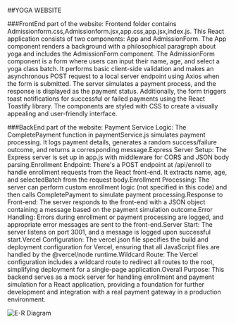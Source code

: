 ##YOGA WEBSITE

###FrontEnd part of the website:
Frontend folder contains Admissionform.css,Admissionform.jsx,app.css,app.jsx,index.js.
This React application consists of two components: App and AdmissionForm. The App component renders a background with a philosophical paragraph about yoga and includes the AdmissionForm component. The AdmissionForm component is a form where users can input their name, age, and select a yoga class batch. It performs basic client-side validation and makes an asynchronous POST request to a local server endpoint using Axios when the form is submitted. The server simulates a payment process, and the response is displayed as the payment status. Additionally, the form triggers toast notifications for successful or failed payments using the React Toastify library. The components are styled with CSS to create a visually appealing and user-friendly interface.

###BackEnd part of the website:
Payment Service Logic: The CompletePayment function in paymentService.js simulates payment processing. It logs payment details, generates a random success/failure outcome, and returns a corresponding message.Express Server Setup: The Express server is set up in app.js with middleware for CORS and JSON body parsing.Enrollment Endpoint: There's a POST endpoint at /api/enroll to handle enrollment requests from the React front-end. It extracts name, age, and selectedBatch from the request body.Enrollment Processing: The server can perform custom enrollment logic (not specified in this code) and then calls CompletePayment to simulate payment processing.Response to Front-end: The server responds to the front-end with a JSON object containing a message based on the payment simulation outcome.Error Handling: Errors during enrollment or payment processing are logged, and appropriate error messages are sent to the front-end.Server Start: The server listens on port 3001, and a message is logged upon successful start.Vercel Configuration: The vercel.json file specifies the build and deployment configuration for Vercel, ensuring that all JavaScript files are handled by the @vercel/node runtime.Wildcard Route: The Vercel configuration includes a wildcard route to redirect all routes to the root, simplifying deployment for a single-page application.Overall Purpose: This backend serves as a mock server for handling enrollment and payment simulation for a React application, providing a foundation for further development and integration with a real payment gateway in a production environment.

![E-R Diagram](https://github.com/Leesha-1211/yoga-app/assets/120728017/4d647052-00ce-4a00-8b0b-25b9406813b3)

